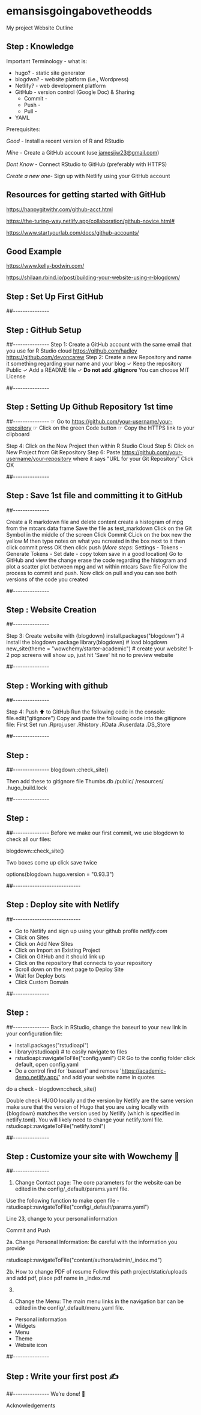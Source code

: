 # emansisgoingabovetheodds

My project Website Outline

## Step : Knowledge
Important Terminology - what is:
  - hugo? - static site generator
  - blogdwn? - website platform (i.e., Wordpress)
  - Netlify? - web development platform
  - GitHub - version control (Google Doc) & Sharing
      - Commit - 
      - Push -
      - Pull - 
  - YAML

Prerequisites:

*Good*  - Install a recent version of R and RStudio 

*Mine*  - Create a GitHub account (use jamesijw23@gmail.com)

*Dont Know*  - Connect RStudio to GitHub (preferably with HTTPS)

*Create a new one*- Sign up with Netlify using your GitHub account


## Resources for getting started with GitHub 

https://happygitwithr.com/github-acct.html

https://the-turing-way.netlify.app/collaboration/github-novice.html#

https://www.startyourlab.com/docs/github-accounts/

## Good Example

https://www.kelly-bodwin.com/

https://shilaan.rbind.io/post/building-your-website-using-r-blogdown/




## Step :  Set Up First GitHub



##---------------
## Step :  GitHub Setup
##---------------
Step 1: Create a GitHub account with the same email that you use for R Studio cloud
https://github.com/hadley
https://github.com/devoncarew
Step 2: Create a new Repository and name it something regarding your name and your blog
✓ Keep the repository Public
✓ Add a README file
✓ **Do not add .gitignore**
You can choose MIT License






##---------------
## Step :  Setting Up Github Repository 1st time
##---------------
☞︎ Go to https://github.com/your-username/your-repository
☞︎ Click on the green Code button
☞ Copy the HTTPS link to your clipboard

Step 4: Click on the New Project then within R Studio Cloud
Step 5: Click on New Project from Git Repository
Step 6: Paste  https://github.com/your-username/your-repository where it says "URL for your Git Repository"
Click OK


##---------------
## Step :  Save 1st file and committing it to GitHub
##---------------

Create a R markdown file and delete content
create a histogram of mpg from the mtcars data frame
Save the file as test_markdown
Click on the Git Symbol in the middle of the screen
Click Commit
CLick on the box new the yellow M 
then type notes on what you ncreated in the box next to it
then click commit
press OK 
then click push (*More steps*: Settings - Tokens - Generate Tokens - Set date - copy token save in a good location)
Go to GitHub and view the change
erase the code regarding the histogram and plot a scatter plot between mpg and wt within mtcars
Save file
Follow the process to commit and push.
Now click on pull and you can see both versions of the code you created



##---------------
## Step :  Website Creation
##---------------




Step 3: Create website with {blogdown}
install.packages("blogdown") # install the blogdown package
library(blogdown) # load blogdown
new_site(theme = "wowchemy/starter-academic") # create your website!
1-2 pop screens will show up, just hit 'Save'
hit no to preview website



##---------------
## Step :  Working with github
##---------------

Step 4: Push ⬆︎ to GitHub
Run the following code in the console: file.edit("gitignore")
Copy and paste the following code into the gitignore file:
First Set run
.Rproj.user
.Rhistory
.RData
.Ruserdata
.DS_Store


##---------------
## Step :
##---------------
blogdown::check_site()

Then add these to gitignore file
Thumbs.db
/public/
/resources/
.hugo_build.lock


##---------------
## Step : 
##---------------
Before we make our first commit, we use blogdown to check all our files:

blogdown::check_site()

Two boxes come up click save twice

options(blogdown.hugo.version = "0.93.3")

    

##----------------------------
## Step :  Deploy site with Netlify
##----------------------------

- Go to Netlify and sign up using your github profile *netlify.com*
- Click on Sites
- Click on Add New Sites
- Click on Import an Existing Project
- Click on GitHub and it should link up
- Click on the repository that connects to your repository
- Scroll down on the next page to Deploy Site
- Wait for Deploy bots
- Click Custom Domain



##---------------
## Step :
##---------------
Back in RStudio, change the baseurl to your new link in your configuration file:

- install.packages("rstudioapi")
- library(rstudioapi) # to easily navigate to files
- rstudioapi::navigateToFile("config.yaml") OR Go to the config folder click default, open config.yaml
- Do a control find for 'baseurl' and remove 'https://academic-demo.netlify.app/' and add your website name in quotes

do a check - blogdown::check_site()


Double check HUGO locally and the version by Netlify  are  the same version make sure that the version of Hugo that you are using locally with {blogdown} matches the version used by Netlify (which is specified in netlify.toml). You will likely need to change your netlify.toml file.
rstudioapi::navigateToFile("netlify.toml") 
    
##---------------    
## Step :  Customize your site with Wowchemy 🎨
##---------------    
    
1. Change Contact page:
The core parameters for the website can be edited in the config/_default/params.yaml file.

Use the following function to make open file - rstudioapi::navigateToFile("config/_default/params.yaml")

Line 23, change to your personal information

Commit and Push



2a. Change Personal Information: Be careful with the information you provide

rstudioapi::navigateToFile("content/authors/admin/_index.md")


2b. How to change PDF of resume
Follow this path project/static/uploads and add pdf, place pdf name in _index.md

3. 





4. Change the Menu:
The main menu links in the navigation bar can be edited in the config/_default/menu.yaml file.

- Personal information
- Widgets
- Menu
- Theme
- Website icon


##---------------
## Step :  Write your first post ✍
##---------------
We’re done! 💪
        
Acknowledgements
